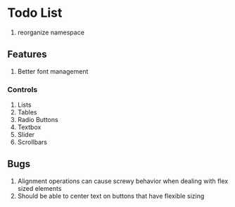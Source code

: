# Todo List
 1. reorganize namespace

## Features
 1. Better font management

### Controls
 1. Lists
 1. Tables
 1. Radio Buttons
 1. Textbox
 1. Slider
 1. Scrollbars

## Bugs
 1. Alignment operations can cause screwy behavior when dealing with flex sized elements
  1. Should be able to center text on buttons that have flexible sizing